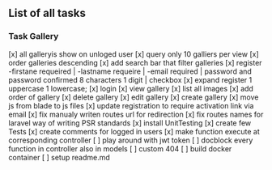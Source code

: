 ## List of all tasks
### Task Gallery
[x] all galleryis show on unloged user
[x] query only 10 galliers per view
[x] order galleries descending
[x] add search bar that filter galleries
[x] register -firstane requeired | -lastname requeire | -email required | password and password confirmed 8 characters 1 digit | checkbox 
[x] expand register 1 uppercase 1 lowercase;
[x] login
[x] view gallery
[x] list all images
[x] add order of gallery
[x] delete gallery
[x] edit gallery
[x] create gallery
[x] move js from blade to js files
[x] update registration to require activation link via email
[x] fix manualy writen routes url for redirection
[x] fix routes names for laravel way of writing PSR standards
[x] install UnitTesting
[x] create few Tests
[x] create comments for logged in users
[x] make function execute at corresponding controller
[ ] play around with jwt token
[ ] docblock every function in controller also in models
[ ] custom 404
[ ] build docker container
[ ] setup readme.md
